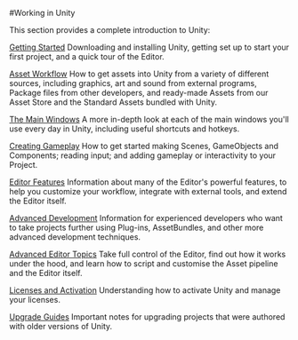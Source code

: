 #Working in Unity

This section provides a complete introduction to Unity:

[Getting Started](UnityBasics)
Downloading and installing Unity, getting set up to start your first project, and a quick tour of the Editor.

[Asset Workflow](AssetWorkflow)
How to get assets into Unity from a variety of different sources, including graphics, art and sound from external programs, Package files from other developers, and ready-made Assets from our Asset Store and the Standard Assets bundled with Unity.

[The Main Windows](UsingTheEditor)
A more in-depth look at each of the main windows you'll use every day in Unity, including useful shortcuts and hotkeys.

[Creating Gameplay](CreatingGameplay)
How to get started making Scenes, GameObjects and Components; reading input; and adding gameplay or interactivity to your Project.

[Editor Features](EditorFeatures)
Information about many of the Editor's powerful features, to help you customize your workflow, integrate with external tools, and extend the Editor itself.

[Advanced Development](AdvancedDevelopment)
Information for experienced developers who want to take projects further using Plug-ins, AssetBundles, and other more advanced development techniques.

[Advanced Editor Topics](AdvancedEditor)
Take full control of the Editor, find out how it works under the hood, and learn how to script and customise the Asset pipeline and the Editor itself.

[Licenses and Activation](LicensesAndActivation)
Understanding how to activate Unity and manage your licenses.

[Upgrade Guides](UpgradeGuides)
Important notes for upgrading projects that were authored with older versions of Unity.
